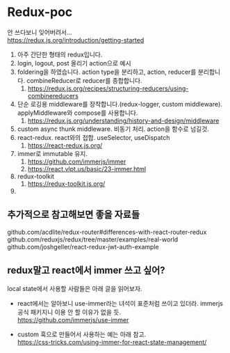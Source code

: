 # Redux-poc

안 쓰다보니 잊어버려서...  
https://redux.js.org/introduction/getting-started

1. 아주 간단한 형태의 redux입니다.
2. login, logout, post 올리기 action으로 예시
3. foldering을 하였습니다. action type을 분리하고, action, reducer를 분리합니다. combineReducer로 reducer를 종합합니다.
   1. https://redux.js.org/recipes/structuring-reducers/using-combinereducers
4. 단순 로깅용 middleware를 장착합니다.(redux-logger, custom middleware). applyMiddleware와 compose를 사용합니다.
   1. https://redux.js.org/understanding/history-and-design/middleware
5. custom async thunk middleware. 비동기 처리. action을 함수로 넘길것.
6. react-redux. react와의 접합. useSelector, useDispatch
   1. https://react-redux.js.org/
7. immer로 immutable 유지.
   1. https://github.com/immerjs/immer
   2. https://react.vlpt.us/basic/23-immer.html
8. redux-toolkit
   1. https://redux-toolkit.js.org/
9.

## 추가적으로 참고해보면 좋을 자료들

github.com/acdlite/redux-router#differences-with-react-router-redux  
github.com/reduxjs/redux/tree/master/examples/real-world  
github.com/joshgeller/react-redux-jwt-auth-example

## redux말고 react에서 immer 쓰고 싶어?

local state에서 사용할 사람들은 아래 글을 읽어보자.

- react에서는 알아보니 use-immer라는 녀석이 표준처럼 쓰이고 있더라. immerjs 공식 패키지니 이용 안 할 이유가 없을 듯.  
  https://github.com/immerjs/use-immer

- custom 훅으로 만들어서 사용하는 예는 아래 참고.  
  https://css-tricks.com/using-immer-for-react-state-management/
